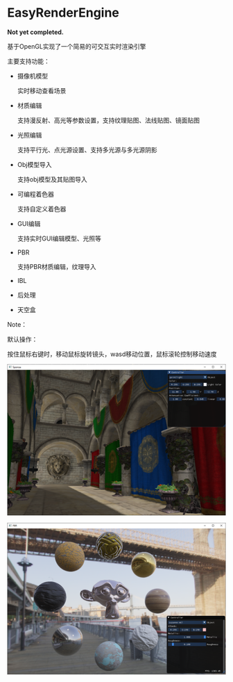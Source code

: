 # EasyRenderEngine

**Not yet completed.**  

基于OpenGL实现了一个简易的可交互实时渲染引擎 

主要支持功能： 

-  摄像机模型 

    实时移动查看场景 

- 材质编辑 

    支持漫反射、高光等参数设置，支持纹理贴图、法线贴图、镜面贴图 

- 光照编辑 

    支持平行光、点光源设置、支持多光源与多光源阴影 

- Obj模型导入 

    支持obj模型及其贴图导入 

- 可编程着色器 

    支持自定义着色器 

- GUI编辑 

    支持实时GUI编辑模型、光照等 

-  PBR

    支持PBR材质编辑，纹理导入

-  IBL

-  后处理

- 天空盒 




Note： 

默认操作： 

按住鼠标右键时，移动鼠标旋转镜头，wasd移动位置，鼠标滚轮控制移动速度



![image-20201223105523454](images/sponza.png)



![image-20210326103654550](images/pbr.png)